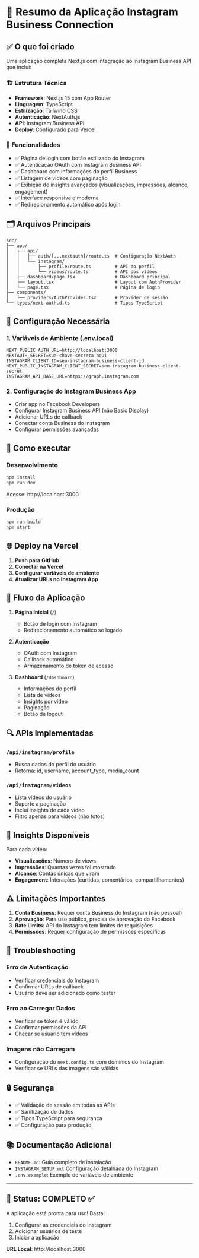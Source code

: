 # 🎯 Resumo da Aplicação Instagram Business Connection

## ✅ O que foi criado

Uma aplicação completa Next.js com integração ao Instagram Business API que inclui:

### 🏗️ Estrutura Técnica
- **Framework**: Next.js 15 com App Router
- **Linguagem**: TypeScript
- **Estilização**: Tailwind CSS
- **Autenticação**: NextAuth.js
- **API**: Instagram Business API
- **Deploy**: Configurado para Vercel

### 🎨 Funcionalidades
- ✅ Página de login com botão estilizado do Instagram
- ✅ Autenticação OAuth com Instagram Business API
- ✅ Dashboard com informações do perfil Business
- ✅ Listagem de vídeos com paginação
- ✅ Exibição de insights avançados (visualizações, impressões, alcance, engagement)
- ✅ Interface responsiva e moderna
- ✅ Redirecionamento automático após login

## 🗂️ Arquivos Principais

```
src/
├── app/
│   ├── api/
│   │   ├── auth/[...nextauth]/route.ts  # Configuração NextAuth
│   │   └── instagram/
│   │       ├── profile/route.ts         # API do perfil
│   │       └── videos/route.ts          # API dos vídeos
│   ├── dashboard/page.tsx               # Dashboard principal
│   ├── layout.tsx                       # Layout com AuthProvider
│   └── page.tsx                         # Página de login
├── components/
│   └── providers/AuthProvider.tsx       # Provider de sessão
└── types/next-auth.d.ts                 # Tipos TypeScript
```

## 🔧 Configuração Necessária

### 1. Variáveis de Ambiente (.env.local)
```env
NEXT_PUBLIC_AUTH_URL=http://localhost:3000
NEXTAUTH_SECRET=sua-chave-secreta-aqui
INSTAGRAM_CLIENT_ID=seu-instagram-business-client-id
NEXT_PUBLIC_INSTAGRAM_CLIENT_SECRET=seu-instagram-business-client-secret
INSTAGRAM_API_BASE_URL=https://graph.instagram.com
```

### 2. Configuração do Instagram Business App
- Criar app no Facebook Developers
- Configurar Instagram Business API (não Basic Display)
- Adicionar URLs de callback
- Conectar conta Business do Instagram
- Configurar permissões avançadas

## 🚀 Como executar

### Desenvolvimento
```bash
npm install
npm run dev
```
Acesse: http://localhost:3000

### Produção
```bash
npm run build
npm start
```

## 🌐 Deploy na Vercel

1. **Push para GitHub**
2. **Conectar na Vercel**
3. **Configurar variáveis de ambiente**
4. **Atualizar URLs no Instagram App**

## 📱 Fluxo da Aplicação

1. **Página Inicial** (`/`)
   - Botão de login com Instagram
   - Redirecionamento automático se logado

2. **Autenticação**
   - OAuth com Instagram
   - Callback automático
   - Armazenamento de token de acesso

3. **Dashboard** (`/dashboard`)
   - Informações do perfil
   - Lista de vídeos
   - Insights por vídeo
   - Paginação
   - Botão de logout

## 🔍 APIs Implementadas

### `/api/instagram/profile`
- Busca dados do perfil do usuário
- Retorna: id, username, account_type, media_count

### `/api/instagram/videos`
- Lista vídeos do usuário
- Suporte a paginação
- Inclui insights de cada vídeo
- Filtro apenas para vídeos (não fotos)

## 🎯 Insights Disponíveis

Para cada vídeo:
- **Visualizações**: Número de views
- **Impressões**: Quantas vezes foi mostrado
- **Alcance**: Contas únicas que viram
- **Engagement**: Interações (curtidas, comentários, compartilhamentos)

## ⚠️ Limitações Importantes

1. **Conta Business**: Requer conta Business do Instagram (não pessoal)
2. **Aprovação**: Para uso público, precisa de aprovação do Facebook
3. **Rate Limits**: API do Instagram tem limites de requisições
4. **Permissões**: Requer configuração de permissões específicas

## 🐛 Troubleshooting

### Erro de Autenticação
- Verificar credenciais do Instagram
- Confirmar URLs de callback
- Usuário deve ser adicionado como tester

### Erro ao Carregar Dados
- Verificar se token é válido
- Confirmar permissões da API
- Checar se usuário tem vídeos

### Imagens não Carregam
- Configuração do `next.config.ts` com domínios do Instagram
- Verificar se URLs das imagens são válidas

## 🔒 Segurança

- ✅ Validação de sessão em todas as APIs
- ✅ Sanitização de dados
- ✅ Tipos TypeScript para segurança
- ✅ Configuração para produção

## 📚 Documentação Adicional

- `README.md`: Guia completo de instalação
- `INSTAGRAM_SETUP.md`: Configuração detalhada do Instagram
- `.env.example`: Exemplo de variáveis de ambiente

---

## 🎉 Status: COMPLETO ✅

A aplicação está pronta para uso! Basta:
1. Configurar as credenciais do Instagram
2. Adicionar usuários de teste
3. Iniciar a aplicação

**URL Local**: http://localhost:3000